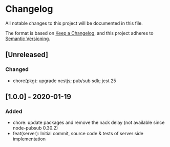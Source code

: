 # Changelog

All notable changes to this project will be documented in this file.

The format is based on [Keep a Changelog](https://keepachangelog.com/en/1.0.0/),
and this project adheres to [Semantic Versioning](https://semver.org/spec/v2.0.0.html).

## [Unreleased]

### Changed

- chore(pkg): upgrade nestjs; pub/sub sdk; jest 25

## [1.0.0] - 2020-01-19

### Added

- chore: update packages and remove the nack delay (not available since node-pubsub 0.30.2)
- feat(server): Initial commit, source code & tests of server side implementation
